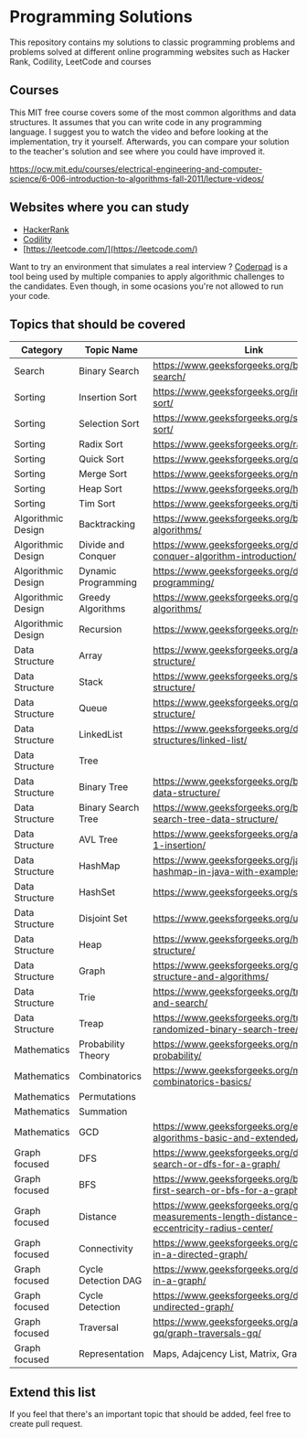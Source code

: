 # Programming Solutions

This repository contains my solutions to classic programming problems and problems solved at different online programming websites such as Hacker Rank, Codility, LeetCode and courses

## Courses

This MIT free course covers some of the most common algorithms and data structures. It assumes that you can write code in any programming language. I suggest you to watch the video and before looking at the implementation, try it yourself. Afterwards, you can compare your solution to the teacher's solution and see where you could have improved it.

https://ocw.mit.edu/courses/electrical-engineering-and-computer-science/6-006-introduction-to-algorithms-fall-2011/lecture-videos/

## Websites where you can study

- [HackerRank](https://www.hackerrank.com/)
- [Codility](https://www.codility.com/)
- [https://leetcode.com/](https://leetcode.com/)

Want to try an environment that simulates a real interview ? [Coderpad](https://coderpad.io/) is a tool being used by multiple companies to apply algorithmic challenges to the candidates. Even though, in some ocasions you're not allowed to run your code.

## Topics that should be covered

| Category           | Topic Name          | Link |
| ------------------ | ------------------- | ---- |
| Search             | Binary Search       | https://www.geeksforgeeks.org/binary-search/ |
| Sorting            | Insertion Sort      | https://www.geeksforgeeks.org/insertion-sort/ |
| Sorting            | Selection Sort      | https://www.geeksforgeeks.org/selection-sort/ |
| Sorting            | Radix Sort          | https://www.geeksforgeeks.org/radix-sort/ |
| Sorting            | Quick Sort          | https://www.geeksforgeeks.org/quick-sort/ |
| Sorting            | Merge Sort          | https://www.geeksforgeeks.org/merge-sort/ |
| Sorting            | Heap Sort           | https://www.geeksforgeeks.org/heap-sort/ |
| Sorting            | Tim Sort            | https://www.geeksforgeeks.org/timsort/ |
| Algorithmic Design | Backtracking        | https://www.geeksforgeeks.org/backtracking-algorithms/ |
| Algorithmic Design | Divide and Conquer  | https://www.geeksforgeeks.org/divide-and-conquer-algorithm-introduction/ |
| Algorithmic Design | Dynamic Programming | https://www.geeksforgeeks.org/dynamic-programming/ |
| Algorithmic Design | Greedy Algorithms   | https://www.geeksforgeeks.org/greedy-algorithms/ |
| Algorithmic Design | Recursion           | https://www.geeksforgeeks.org/recursion/ |
| Data Structure     | Array               | https://www.geeksforgeeks.org/array-data-structure/ |
| Data Structure     | Stack               | https://www.geeksforgeeks.org/stack-data-structure/ |
| Data Structure     | Queue               | https://www.geeksforgeeks.org/queue-data-structure/ |
| Data Structure     | LinkedList          | https://www.geeksforgeeks.org/data-structures/linked-list/ |
| Data Structure     | Tree                |  |
| Data Structure     | Binary Tree         | https://www.geeksforgeeks.org/binary-tree-data-structure/ |
| Data Structure     | Binary Search Tree  | https://www.geeksforgeeks.org/binary-search-tree-data-structure/ |
| Data Structure     | AVL Tree            | https://www.geeksforgeeks.org/avl-tree-set-1-insertion/ |
| Data Structure     | HashMap             | https://www.geeksforgeeks.org/java-util-hashmap-in-java-with-examples/ |
| Data Structure     | HashSet             | https://www.geeksforgeeks.org/set-in-java/ |
| Data Structure     | Disjoint Set        | https://www.geeksforgeeks.org/union-find/ |
| Data Structure     | Heap                | https://www.geeksforgeeks.org/heap-data-structure/ |
| Data Structure     | Graph               | https://www.geeksforgeeks.org/graph-data-structure-and-algorithms/ |
| Data Structure     | Trie                | https://www.geeksforgeeks.org/trie-insert-and-search/ |
| Data Structure     | Treap               | https://www.geeksforgeeks.org/treap-a-randomized-binary-search-tree/ |
| Mathematics        | Probability Theory  | https://www.geeksforgeeks.org/mathematics-probability/ |
| Mathematics        | Combinatorics       | https://www.geeksforgeeks.org/mathematics-combinatorics-basics/ |
| Mathematics        | Permutations        |  |
| Mathematics        | Summation           |  |
| Mathematics        | GCD                 | https://www.geeksforgeeks.org/euclidean-algorithms-basic-and-extended/ |
| Graph focused      | DFS                 | https://www.geeksforgeeks.org/depth-first-search-or-dfs-for-a-graph/ |
| Graph focused      | BFS                 | https://www.geeksforgeeks.org/breadth-first-search-or-bfs-for-a-graph/ |
| Graph focused      | Distance            | https://www.geeksforgeeks.org/graph-measurements-length-distance-diameter-eccentricity-radius-center/ |
| Graph focused      | Connectivity        | https://www.geeksforgeeks.org/connectivity-in-a-directed-graph/ |
| Graph focused      | Cycle Detection DAG | https://www.geeksforgeeks.org/detect-cycle-in-a-graph/ |
| Graph focused      | Cycle Detection     | https://www.geeksforgeeks.org/detect-cycle-undirected-graph/ |
| Graph focused      | Traversal           | https://www.geeksforgeeks.org/algorithms-gq/graph-traversals-gq/ |
| Graph focused      | Representation      | Maps, Adajcency List, Matrix, Graph Objects |

## Extend this list

If you feel that there's an important topic that should be added, feel free to create pull request.
